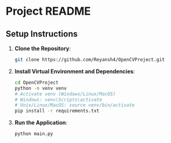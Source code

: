 # Project README

## Setup Instructions

1. **Clone the Repository**:
   ```bash
   git clone https://github.com/Reyansh4/OpenCVProject.git
   ```

2. **Install Virtual Environment and Dependencies**:
   ```bash
   cd OpenCVProject
   python -m venv venv
   # Activate venv (Windows/Linux/MacOS)
   # Windows: venv\Scripts\activate
   # Unix/Linux/MacOS: source venv/bin/activate
   pip install -r requirements.txt
   ```

3. **Run the Application**:
   ```bash
   python main.py
   ```

